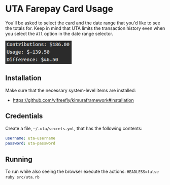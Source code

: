 # UTA Farepay Card Usage

You'll be asked to select the card and the date range that you'd like to see the totals for. Keep in mind that UTA limits the transaction history even when you select the `All` option in the date range selector. 

![output](./docs/uta-usage.png)

## Installation

Make sure that the necessary system-level items are installed: 

* https://github.com/vifreefly/kimuraframework#installation

## Credentials

Create a file, `~/.uta/secrets.yml`, that has the following contents: 

```yaml
username: uta-username
password: uta-password
```

## Running

To run while also seeing the browser execute the actions: `HEADLESS=false ruby src/uta.rb`
